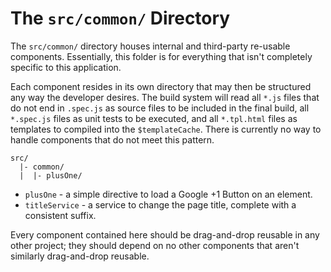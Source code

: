 # The `src/common/` Directory

The `src/common/` directory houses internal and third-party re-usable
components. Essentially, this folder is for everything that isn't completely
specific to this application.

Each component resides in its own directory that may then be structured any way
the developer desires. The build system will read all `*.js` files that do not
end in `.spec.js` as source files to be included in the final build, all
`*.spec.js` files as unit tests to be executed, and all `*.tpl.html` files as
templates to compiled into the `$templateCache`. There is currently no way to
handle components that do not meet this pattern.

```
src/
  |- common/
  |  |- plusOne/
```

- `plusOne` - a simple directive to load a Google +1 Button on an element.
- `titleService` - a service to change the page title, complete with a
  consistent suffix.

Every component contained here should be drag-and-drop reusable in any other 
project; they should depend on no other components that aren't similarly 
drag-and-drop reusable.
